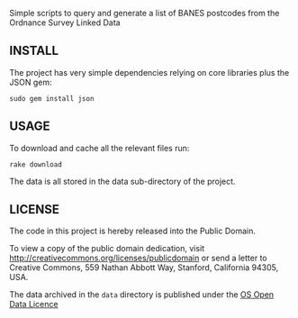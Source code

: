 Simple scripts to query and generate a list of BANES postcodes from the Ordnance Survey Linked Data

INSTALL
-------

The project has very simple dependencies relying on core libraries plus the JSON gem:

	sudo gem install json

USAGE
-----

To download and cache all the relevant files run:

	rake download

The data is all stored in the data sub-directory of the project.

LICENSE
-------

The code in this project is hereby released into the Public Domain. 

To view a copy of the public domain dedication, visit 
http://creativecommons.org/licenses/publicdomain or send a letter to 
Creative Commons, 559 Nathan Abbott Way, Stanford, California 94305, USA.

The data archived in the `data` directory is published under the [OS Open Data Licence](http://www.ordnancesurvey.co.uk/oswebsite/docs/licences/os-opendata-licence.pdf)
